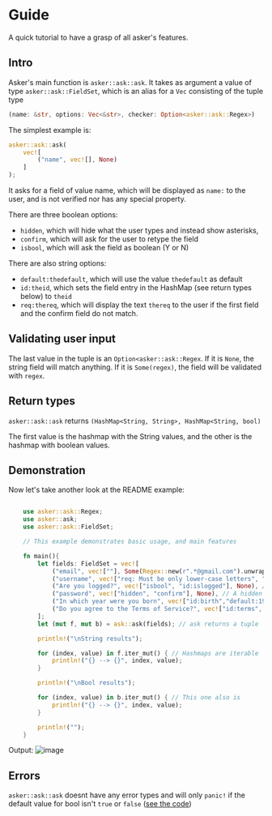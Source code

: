 # Guide

A quick tutorial to have a grasp of all asker's features.

## Intro 

Asker's main function is `asker::ask::ask`. It takes as argument a value of 
type `asker::ask::FieldSet`, which is an alias for a `Vec` consisting of 
the tuple type 
```rust 
(name: &str, options: Vec<&str>, checker: Option<asker::ask::Regex>)
```

The simplest example is:

```rust
asker::ask::ask(
	vec![
		("name", vec![], None)
	]
);

```

It asks for a field of value name, which will be displayed as `name:` to the user,
and is not verified nor has any special property.


There are three boolean options:

- `hidden`, which will hide what the user types and instead show asterisks,
- `confirm`, which will ask for the user to retype the field
- `isbool`, which will ask the field as boolean (Y or N)

There are also string options:

- `default:thedefault`, which will use the value `thedefault` as default
- `id:theid`, which sets the field entry in the HashMap (see return types below) to `theid`
- `req:thereq`, which will display the text `thereq` to the user if the first field and the confirm field do not match.


## Validating user input

The last value in the tuple is an `Option<asker::ask::Regex`. If it is `None`,
the string field will match anything. If it is `Some(regex)`, the field will
be validated with `regex`.

## Return types

`asker::ask::ask` returns `(HashMap<String, String>, HashMap<String, bool)`

The first value is the hashmap with the String values, and the other is
the hashmap with boolean values.

## Demonstration

Now let's take another look at the README example:

```rust

    use asker::ask::Regex;
    use asker::ask;
    use asker::ask::FieldSet;

    // This example demonstrates basic usage, and main features

    fn main(){
        let fields: FieldSet = vec![
            ("email", vec![""], Some(Regex::new(r".*@gmail.com").unwrap())), // A field with no properties, but a cheking regex
            ("username", vec!["req: Must be only lower-case letters", "default:uglyoctopus"], Some(Regex::new(r"^\p{Ll}+$").unwrap())), // A field that will display the requirements if validation fails
            ("Are you logged?", vec!["isbool", "id:islogged"], None), // A boolean field with no default
            ("password", vec!["hidden", "confirm"], None), // A hidden field that needs confirmation
            ("In which year were you born", vec!["id:birth","default:1999"], Some(Regex::new(r"^\p{Nd}+$").unwrap())), // A field with defaults, that will display its raw Regex if validation fails
            ("Do you agree to the Terms of Service?", vec!["id:terms", "isbool", "default:true"], None), // A boolean field with default
        ];
        let (mut f, mut b) = ask::ask(fields); // ask returns a tuple

        println!("\nString results");

        for (index, value) in f.iter_mut() { // Hashmaps are iterable
            println!("{} --> {}", index, value);
        }

        println!("\nBool results");

        for (index, value) in b.iter_mut() { // This one also is
            println!("{} --> {}", index, value);
        }

        println!("");
    }

```


Output: 
![image](https://user-images.githubusercontent.com/66487668/156898233-cecd394f-29d3-4cbb-97a7-6dcd7a44769b.png)


## Errors

```asker::ask::ask``` doesnt have any error types and will only `panic!`
if the default value for bool isn't `true` or `false` ([see the code](https://github.com/Octalbyte/asker/blob/main/src/ask/askbool/mod.rs#:~:text=mut%20default_as_bool%20%3D%20None%3B-,match%20default%20%7B,%7D,-%7D))

